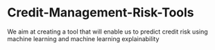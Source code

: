 # Credit-Management-Risk-Tools
We aim at creating a tool that will enable us to predict credit risk using machine learning and machine learning explainability
